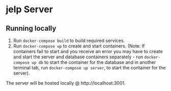 # jelp Server

## Running locally
1. Run `docker-compose build` to build required services.
2. Run `docker-compose up` to create and start containers. (Note: If containers fail to start and you receive an error you may have to create and start the server and database containers separately - run `docker-compose up db` to start the container for the database and in another terminal tab, run `docker-compose up server`, to start the container for the server).

The server will be hosted locally @ http://localhost:3001.

